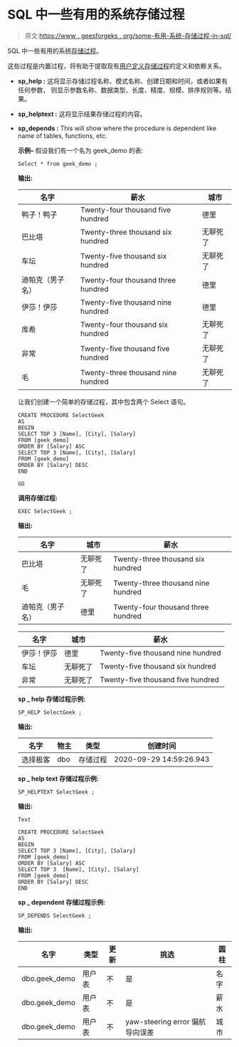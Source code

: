 # SQL 中一些有用的系统存储过程

> 原文:[https://www . geesforgeks . org/some-有用-系统-存储过程-in-sql/](https://www.geeksforgeeks.org/some-useful-system-stored-procedures-in-sql/)

SQL 中一些有用的系统[存储过程](https://www.geeksforgeeks.org/sql-procedures/)。

这些过程是内置过程，将有助于提取现有[用户定义存储过程](https://www.geeksforgeeks.org/what-is-stored-procedures-in-sql/)的定义和依赖关系。

*   **sp_help :**
    这将显示存储过程名称、模式名称、创建日期和时间，或者如果有任何参数，
    则显示参数名称、数据类型、长度、精度、规模、排序规则等。结果。
*   **sp_helptext :**
    这将显示结果存储过程的内容。

*   **sp_depends :**
    This will show where the procedure is dependent like name of tables, functions, etc.

    **示例–**
    假设我们有一个名为 geek_demo 的表:

    ```
    Select * from geek_demo ;
    ```

    **输出:**

    | 名字 | 薪水 | 城市 |
    | --- | --- | --- |
    | 鸭子！鸭子 | Twenty-four thousand five hundred | 德里 |
    | 巴比塔 | Twenty-three thousand six hundred | 无聊死了 |
    | 车坛 | Twenty-five thousand six hundred | 无聊死了 |
    | 迪帕克（男子名） | Twenty-four thousand three hundred | 德里 |
    | 伊莎！伊莎 | Twenty-five thousand nine hundred | 德里 |
    | 库希 | Twenty-four thousand six hundred | 无聊死了 |
    | 非常 | Twenty-five thousand five hundred | 无聊死了 |
    | 毛 | Twenty-three thousand nine hundred | 无聊死了 |

    让我们创建一个简单的存储过程，其中包含两个 Select 语句。

    ```
    CREATE PROCEDURE SelectGeek
    AS
    BEGIN
    SELECT TOP 3 [Name], [City], [Salary]
    FROM [geek_demo]
    ORDER BY [Salary] ASC
    SELECT TOP 3 [Name], [City], [Salary]
    FROM [geek_demo]
    ORDER BY [Salary] DESC
    END

    GO

    ```

    **调用存储过程:**

    ```
    EXEC SelectGeek ;
    ```

    **输出:**

    | 名字 | 城市 | 薪水 |
    | --- | --- | --- |
    | 巴比塔 | 无聊死了 | Twenty-three thousand six hundred |
    | 毛 | 无聊死了 | Twenty-three thousand nine hundred |
    | 迪帕克（男子名） | 德里 | Twenty-four thousand three hundred |

    | 名字 | 城市 | 薪水 |
    | --- | --- | --- |
    | 伊莎！伊莎 | 德里 | Twenty-five thousand nine hundred |
    | 车坛 | 无聊死了 | Twenty-five thousand six hundred |
    | 非常 | 无聊死了 | Twenty-five thousand five hundred |

    **sp _ help 存储过程示例:**

    ```
    SP_HELP SelectGeek ;
    ```

    **输出:**

    | 名字 | 物主 | 类型 | 创建时间 |
    | --- | --- | --- | --- |
    | 选择极客 | dbo | 存储过程 | 2020-09-29 14:59:26.943 |

    **sp _ help text 存储过程示例:**

    ```
    SP_HELPTEXT SelectGeek ;
    ```

    **输出:**

    ```
    Text

    CREATE PROCEDURE SelectGeek
    AS
    BEGIN
    SELECT TOP 3 [Name], [City], [Salary]
    FROM [geek_demo]
    ORDER BY [Salary] ASC
    SELECT TOP 3  [Name], [City], [Salary]
    FROM [geek_demo]
    ORDER BY [Salary] DESC
    END

    ```

    **sp _ dependent 存储过程示例:**

    ```
    SP_DEPENDS SelectGeek ;
    ```

    **输出:**

    | 名字 | 类型 | 更新 | 挑选 | 圆柱 |
    | --- | --- | --- | --- | --- |
    | dbo.geek_demo | 用户表 | 不 | 是 | 名字 |
    | dbo.geek_demo | 用户表 | 不 | 是 | 薪水 |
    | dbo.geek_demo | 用户表 | 不 | yaw-steering error 偏航导向误差 | 城市 |